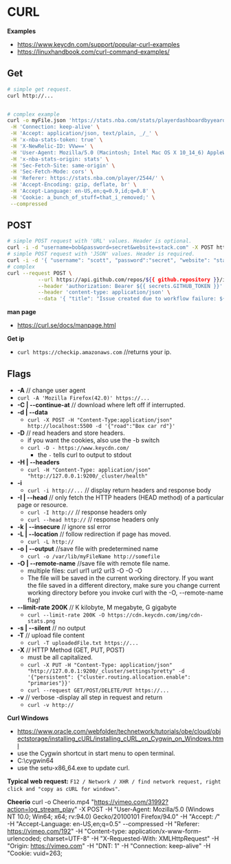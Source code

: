 # CURL

**Examples**

- https://www.keycdn.com/support/popular-curl-examples
- https://linuxhandbook.com/curl-command-examples/

## Get

```sh
# simple get request.
curl http://...


# complex example
curl -o myFile.json 'https://stats.nba.com/stats/playerdashboardbyyearoveryear?DateFrom=&DateTo=&GameSegment=&LastNGames=0&LeagueID=00&Location=&MeasureType=Base&Month=0&OpponentTeamID=0&Outcome=&PORound=0&PaceAdjust=N&PerMode=PerGame&Period=0&PlayerID=2544&PlusMinus=N&Rank=N&Season=2019-20&SeasonSegment=&SeasonType=Regular+Season&ShotClockRange=&Split=yoy&VsConference=&VsDivision=' \
 -H 'Connection: keep-alive' \
 -H 'Accept: application/json, text/plain, _/_' \
 -H 'x-nba-stats-token: true' \
 -H 'X-NewRelic-ID: VVw==' \
 -H 'User-Agent: Mozilla/5.0 (Macintosh; Intel Mac OS X 10_14_6) AppleWebKit/537.36 (KHTML, like Gecko) Chrome/78.0.3904.108 Safari/537.36' \
 -H 'x-nba-stats-origin: stats' \
 -H 'Sec-Fetch-Site: same-origin' \
 -H 'Sec-Fetch-Mode: cors' \
 -H 'Referer: https://stats.nba.com/player/2544/' \
 -H 'Accept-Encoding: gzip, deflate, br' \
 -H 'Accept-Language: en-US,en;q=0.9,id;q=0.8' \
 -H 'Cookie: a_bunch_of_stuff=that_i_removed;' \
 --compressed

```

## POST

```sh
# simple POST request with 'URL' values. Header is optional.
curl -i -d "username=bob&password=secret&website=stack.com" -X POST http://localhost:8080/ -H 'content-type:text/plain'
# simple POST request with 'JSON' values. Header is required.
curl -i -d '{ "username": "scott", "password":"secret", "website": "stack.com" }' -X POST http://localhost:8080/ -H 'content-type:application/json'
# complex
curl --request POST \
          --url https://api.github.com/repos/${{ github.repository }}/issues \
          --header 'authorization: Bearer ${{ secrets.GITHUB_TOKEN }}' \
          --header 'content-type: application/json' \
          --data '{ "title": "Issue created due to workflow failure: ${{ github.run_id }}", "body": "This issue was automatically created by the GitHub Action workflow **${{ github.workflow }}**. \n\n due to failure in run: _${{ github.run_id }}_."}'
```

**man page**

- https://curl.se/docs/manpage.html

**Get ip**

- `curl https://checkip.amazonaws.com` //returns your ip.

## Flags

- **-A** // change user agent
- `curl -A 'Mozilla Firefox(42.0)' https://...`
- **-C | --continue-at** // download where left off if interrupted.
- **-d | --data**
  - `curl -X POST -H "Content-Type:application/json" http://localhost:5500 -d '{"road":"Box car rd"}'`
- **-D** // read headers and store headers.
  - if you want the cookies, also use the -b switch
  - `curl -D - https://www.keycdn.com/`
    - the `-` tells curl to output to stdout
- **-H | --headers**
  - `curl -H "Content-Type: application/json" "http://127.0.0.1:9200/_cluster/health"`
- **-i**
  - `curl -i http://...` // display return headers and response body
- **-I | --head** // only fetch the HTTP headers (HEAD method) of a particular page or resource.
  - `curl -I http://` // response headers only
  - `curl --head http://` // response headers only
- **-k | --insecure** // ignore ssl error
- **-L | --location** // follow redirection if page has moved.
  - `curl -L http://`
- **-o | --output** //save file with predetermined name
  - `curl -o /var/lib/myFileName http://somefile`
- **-O | --remote-name** //save file with remote file name.
  - multiple files: curl url1 url2 url3 -O -O -O
  - The file will be saved in the current working directory. If you want the file saved in a different directory, make sure you change current working directory before you invoke curl with the -O, --remote-name flag!
- **--limit-rate 200K** // K kilobyte, M megabyte, G gigabyte
  - `curl --limit-rate 200K -O https://cdn.keycdn.com/img/cdn-stats.png`
- **-s | --silent** // no output
- **-T** // upload file content
  - `curl -T uploadedFile.txt https://...`
- **-X** // HTTP Method (GET, PUT, POST)
  - must be all capitalized.
  - `curl -X PUT -H "Content-Type: application/json" "http://127.0.0.1:9200/_cluster/settings?pretty" -d '{"persistent": {"cluster.routing.allocation.enable": "primaries"}}'`
  - `curl --request GET/POST/DELETE/PUT https://...`
- **-v** // verbose -display all step in request and return
  - `curl -v http://`

**Curl Windows**

- https://www.oracle.com/webfolder/technetwork/tutorials/obe/cloud/objectstorage/installing_cURL/installing_cURL_on_Cygwin_on_Windows.html
- use the Cygwin shortcut in start menu to open terminal.
- C:\\cygwin64
- use the setu-x86_64.exe to update curl.

**Typical web request:**
`F12 / Network / XHR / find network request, right click and "copy as cURL for windows"`.

**Cheerio**
curl -o Cheerio.mp4 "https://vimeo.com/31992?action=log_stream_play" -X POST -H "User-Agent: Mozilla/5.0 (Windows NT 10.0; Win64; x64; rv:94.0) Gecko/20100101 Firefox/94.0" -H "Accept: _/_" -H "Accept-Language: en-US,en;q=0.5" --compressed -H "Referer: https://vimeo.com/192" -H "Content-type: application/x-www-form-urlencoded; charset=UTF-8" -H "X-Requested-With: XMLHttpRequest" -H "Origin: https://vimeo.com" -H "DNT: 1" -H "Connection: keep-alive" -H "Cookie: vuid=263;
